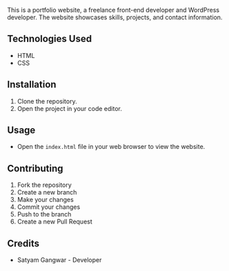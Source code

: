 
This is a portfolio website, a freelance front-end developer and WordPress developer. The website showcases skills, projects, and contact information.

## Technologies Used

- HTML
- CSS

## Installation

1. Clone the repository.
2. Open the project in your code editor.

## Usage

- Open the `index.html` file in your web browser to view the website.

## Contributing

1. Fork the repository
2. Create a new branch 
3. Make your changes
4. Commit your changes 
5. Push to the branch
6. Create a new Pull Request

## Credits

- Satyam Gangwar - Developer
